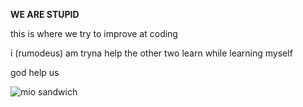 <h><b> WE ARE STUPID </b></h>

this is where we try to improve at coding

i (rumodeus) am tryna help the other two learn while learning myself

god help us

![mio sandwich](https://user-images.githubusercontent.com/91802844/219216455-03d5655f-5c34-4a59-bb3c-22901ee7259c.png)

